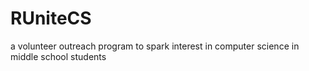 # RUniteCS
a volunteer outreach program to spark interest in computer science in middle school students
